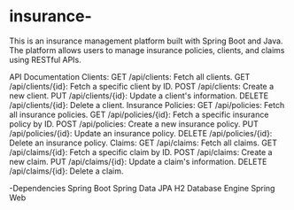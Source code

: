 # insurance-

This is an insurance management platform built with Spring Boot and Java. The platform allows users to manage insurance policies, clients, and claims using RESTful APIs.

API Documentation
Clients:
GET /api/clients: Fetch all clients.
GET /api/clients/{id}: Fetch a specific client by ID.
POST /api/clients: Create a new client.
PUT /api/clients/{id}: Update a client's information.
DELETE /api/clients/{id}: Delete a client.
Insurance Policies:
GET /api/policies: Fetch all insurance policies.
GET /api/policies/{id}: Fetch a specific insurance policy by ID.
POST /api/policies: Create a new insurance policy.
PUT /api/policies/{id}: Update an insurance policy.
DELETE /api/policies/{id}: Delete an insurance policy.
Claims:
GET /api/claims: Fetch all claims.
GET /api/claims/{id}: Fetch a specific claim by ID.
POST /api/claims: Create a new claim.
PUT /api/claims/{id}: Update a claim's information.
DELETE /api/claims/{id}: Delete a claim.



-Dependencies
Spring Boot
Spring Data JPA
H2 Database Engine
Spring Web
